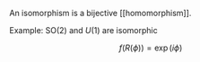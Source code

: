 An isomorphism is a bijective [[homomorphism]].

Example: $\mathrm{SO}(2)$ and $U(1)$ are isomorphic

$$
f(R(\phi)) = \exp(i \phi)
$$